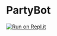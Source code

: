 # PartyBot

[![Run on Repl.it](https://repl.it/badge/github/xmistt/partybotpackage)](https://repl.it/github/xmistt/partybotpackage)
